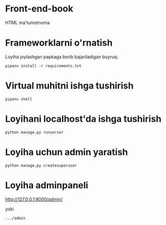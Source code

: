 # Front-end-book

HTML ma'lumotnoma
 
Frameworklarni o'rnatish
=========

Loyiha joylashgan papkaga borib bajariladigan buyruq:

    pipenv install -r requirements.txt

Virtual muhitni ishga tushirish
=========

    pipenv shell
    
Loyihani localhost'da ishga tushirish
=========
    python manage.py runserver
    
Loyiha uchun admin yaratish
=========
    python manage.py createsuperuser

Loyiha adminpaneli
=========

http://127.0.0.1:8000/admin/
    
yoki

    .../admin
